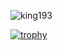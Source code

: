 <p align="left"> <img src="https://komarev.com/ghpvc/?username=king193&label=Profile%20views&color=0e75b6&style=flat" alt="king193" /> </p>

[![trophy](https://github-profile-trophy.vercel.app/?username=ryo-ma&theme=onedark)](https://github.com/ryo-ma/github-profile-trophy)
